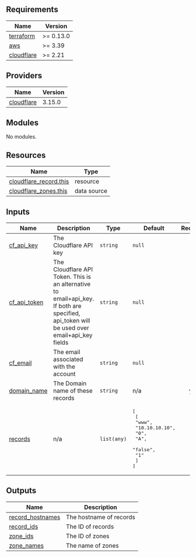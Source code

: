 ## Requirements

| Name | Version |
|------|---------|
| <a name="requirement_terraform"></a> [terraform](#requirement\_terraform) | >= 0.13.0 |
| <a name="requirement_aws"></a> [aws](#requirement\_aws) | >= 3.39 |
| <a name="requirement_cloudflare"></a> [cloudflare](#requirement\_cloudflare) | >= 2.21 |

## Providers

| Name | Version |
|------|---------|
| <a name="provider_cloudflare"></a> [cloudflare](#provider\_cloudflare) | 3.15.0 |

## Modules

No modules.

## Resources

| Name | Type |
|------|------|
| [cloudflare_record.this](https://registry.terraform.io/providers/cloudflare/cloudflare/latest/docs/resources/record) | resource |
| [cloudflare_zones.this](https://registry.terraform.io/providers/cloudflare/cloudflare/latest/docs/data-sources/zones) | data source |

## Inputs

| Name | Description | Type | Default | Required |
|------|-------------|------|---------|:--------:|
| <a name="input_cf_api_key"></a> [cf\_api\_key](#input\_cf\_api\_key) | The Cloudflare API key | `string` | `null` | no |
| <a name="input_cf_api_token"></a> [cf\_api\_token](#input\_cf\_api\_token) | The Cloudflare API Token. This is an alternative to email+api\_key. If both are specified, api\_token will be used over email+api\_key fields | `string` | `null` | no |
| <a name="input_cf_email"></a> [cf\_email](#input\_cf\_email) | The email associated with the account | `string` | `null` | no |
| <a name="input_domain_name"></a> [domain\_name](#input\_domain\_name) | The Domain name of these records | `string` | n/a | yes |
| <a name="input_records"></a> [records](#input\_records) | n/a | `list(any)` | <pre>[<br>  [<br>    "www",<br>    "10.10.10.10",<br>    "0",<br>    "A",<br>    "false",<br>    "1"<br>  ]<br>]</pre> | no |

## Outputs

| Name | Description |
|------|-------------|
| <a name="output_record_hostnames"></a> [record\_hostnames](#output\_record\_hostnames) | The hostname of records |
| <a name="output_record_ids"></a> [record\_ids](#output\_record\_ids) | The ID of records |
| <a name="output_zone_ids"></a> [zone\_ids](#output\_zone\_ids) | The ID of zones |
| <a name="output_zone_names"></a> [zone\_names](#output\_zone\_names) | The name of zones |
